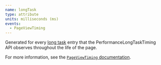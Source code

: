 ```yaml
---
name: longTask
type: attribute
units: milliseconds (ms)
events:
  - PageViewTiming
---
```


Generated for every [long task](https://developer.mozilla.org/en-US/docs/Glossary/Long_task) entry that the PerformanceLongTaskTiming API observes throughout the life of the page.

For more information, see the [`PageViewTiming` documentation](/docs/browser/new-relic-browser/page-load-timing-resources/pageviewtiming-async-or-dynamic-page-details/#interactivity-metrics).
